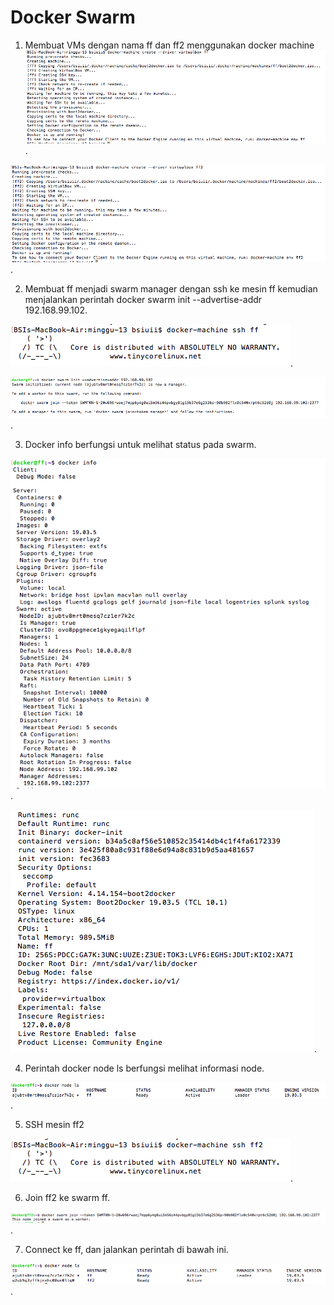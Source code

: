 # Docker Swarm

1. Membuat VMs dengan nama ff dan ff2 menggunakan docker machine
![](image-13/1.png).

![](image-13/2.png).



2. Membuat ff menjadi swarm manager dengan ssh ke mesin ff kemudian menjalankan perintah docker swarm init --advertise-addr 192.168.99.102.

![](image-13/3.png).

![](image-13/4.png).

3. Docker info berfungsi untuk melihat status pada swarm.

![](image-13/5.1.png).

![](image-13/5.2.png).

4. Perintah docker node ls berfungsi melihat informasi node.

![](image-13/6.png).

5. SSH mesin ff2

![](image-13/7.png).

6. Join ff2 ke swarm ff.

![](image-13/8.png).

7. Connect ke ff, dan jalankan perintah di bawah ini.

![](image-13/9.png).
